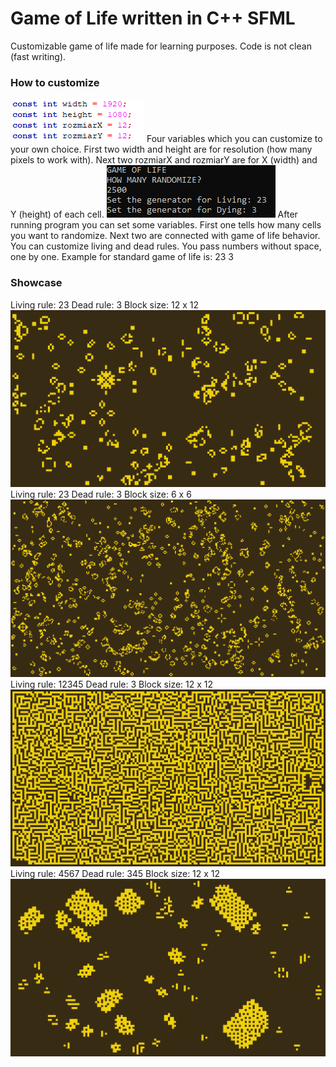 # Game of Life written in C++ SFML
Customizable game of life made for learning purposes. Code is not clean (fast writing).
<h3>How to customize</h3>
<img src="Media_img/tutorial1.png" alt="tutorial 1">
Four variables which you can customize to your own choice. First two width and height are for resolution (how many pixels to work with).
Next two rozmiarX and rozmiarY are for X (width) and Y (height) of each cell. 
<img src="Media_img/tutorial2.png" alt="tutorial 2">
After running program you can set some variables.
First one tells how many cells you want to randomize. 
Next two are connected with game of life behavior. You can customize living and dead rules. You pass numbers without space, one by one.
Example for standard game of life is:
23 
3
<h3> Showcase </h3>
<div>
Living rule: 23 Dead rule: 3 Block size: 12 x 12
<img src="Media_img/1.png" alt="screenshot 1">
Living rule: 23 Dead rule: 3 Block size: 6 x 6
<img src="Media_img/4.png" alt="screenshot 1">
Living rule: 12345 Dead rule: 3 Block size: 12 x 12
<img src="Media_img/2.png" alt="screenshot 2">
Living rule: 4567 Dead rule: 345 Block size: 12 x 12
<img src="Media_img/3.png" alt="screenshot 3">
</div>
